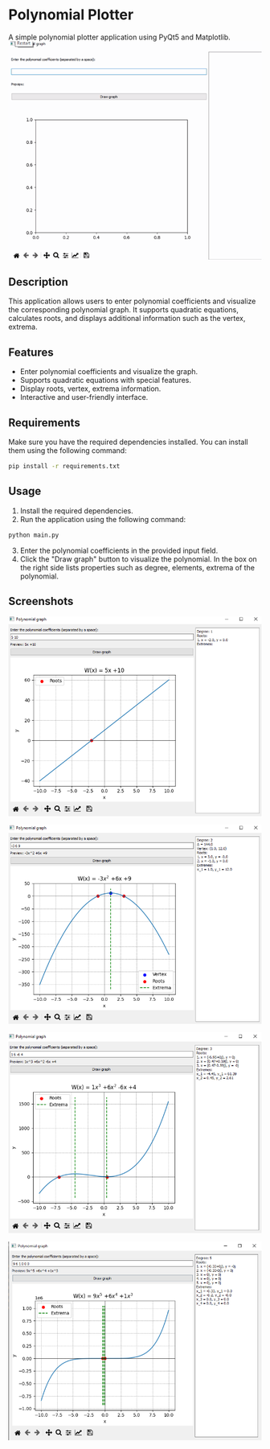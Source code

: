 # Polynomial Plotter

A simple polynomial plotter application using PyQt5 and Matplotlib.
![example](examples/polynomials.gif)

## Description

This application allows users to enter polynomial coefficients and visualize the corresponding polynomial graph. It supports quadratic equations, calculates roots, and displays additional information such as the vertex, extrema.
## Features

- Enter polynomial coefficients and visualize the graph.
- Supports quadratic equations with special features.
- Display roots, vertex, extrema information.
- Interactive and user-friendly interface.

## Requirements

Make sure you have the required dependencies installed. You can install them using the following command:

```bash
pip install -r requirements.txt
```

## Usage
1. Install the required dependencies.
2. Run the application using the following command:
```bash
python main.py
```
3. Enter the polynomial coefficients in the provided input field.
4. Click the "Draw graph" button to visualize the polynomial. In the box on the right side lists properties such as degree, elements, extrema of the polynomial.

## Screenshots
![Polynomial 1](examples/polynomial1.png)

![Polynomial 2](examples/polynomial2.png)

![Polynomial 3](examples/polynomial3.png)

![Polynomial 5](examples/polynomial5.png)
